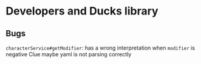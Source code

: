 # Developers and Ducks library

## Bugs

`characterService#getModifier`: has a wrong interpretation when `modifier` is negative
Clue maybe yaml is not parsing correctly

